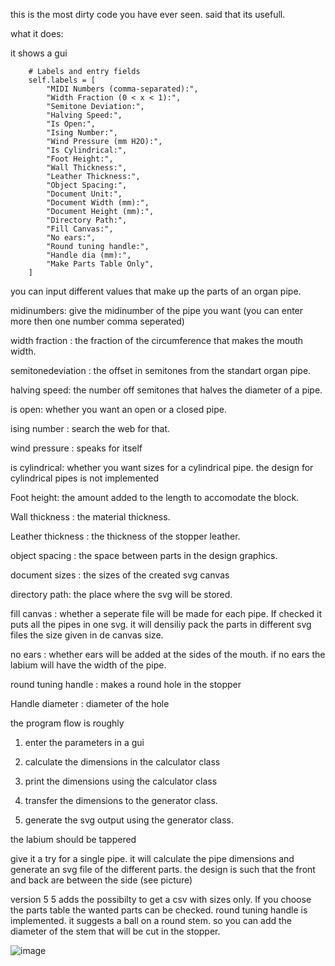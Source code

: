 this is the most dirty code you have ever seen. said that its usefull. 

what it does:

it shows a gui

        # Labels and entry fields
        self.labels = [
            "MIDI Numbers (comma-separated):",
            "Width Fraction (0 < x < 1):",
            "Semitone Deviation:",
            "Halving Speed:",
            "Is Open:",
            "Ising Number:",
            "Wind Pressure (mm H2O):",
            "Is Cylindrical:",
            "Foot Height:",
            "Wall Thickness:",
            "Leather Thickness:",
            "Object Spacing:",
            "Document Unit:",
            "Document Width (mm):",
            "Document Height (mm):",
            "Directory Path:",
            "Fill Canvas:",
            "No ears:",
            "Round tuning handle:",
            "Handle dia (mm):",
            "Make Parts Table Only",
        ]

you can input different values that make up the parts of an organ pipe.

midinumbers: give the midinumber of the pipe you want (you can enter more then one number comma seperated)

width fraction : the fraction of the circumference that makes the mouth width.

semitonedeviation : the offset in semitones from the standart organ pipe.

halving speed: the number off semitones that halves the diameter of a pipe.

is open: whether you want an open or a closed pipe.

ising number : search the web for that.

wind pressure : speaks for itself

is cylindrical: whether you want sizes for a cylindrical pipe. the design for cylindrical pipes is not implemented

Foot height: the amount added to the length to accomodate the block.

Wall thickness : the material thickness.

Leather thickness : the thickness of the stopper leather.

object spacing : the space between parts in the design graphics.

document sizes : the sizes of the created svg canvas

directory path: the place where the svg will be stored.

fill canvas : whether a seperate file will be made for each pipe. If checked  it puts all the pipes in one svg. it will densiliy pack the parts in different svg files  the size given in de canvas size.

no ears : whether ears will be added at the sides of the mouth. if no ears the labium will have the width of the pipe.

round tuning handle : makes a round hole in the stopper

Handle diameter : diameter of the hole

the program flow is roughly

1) enter the parameters in a gui

2) calculate the dimensions in the calculator class

3) print the dimensions using the calculator class

4) transfer the dimensions to the generator class.

5) generate the svg output using the generator class.

the labium should be tappered 




give it a try for a single pipe. it will calculate the pipe dimensions and generate an svg file of the different parts. 
the design is such that the front and back are between the side (see picture)

version 5 5 adds the possibilty to get a csv with sizes only. If you choose the parts table  the wanted parts can be checked. 
        round tuning handle is implemented. it suggests a ball on a round stem. so you can add the diameter of the stem that will be cut in the stopper.

![image](https://github.com/user-attachments/assets/bc0eb312-dbde-4a97-9ea7-4813434669a5)




